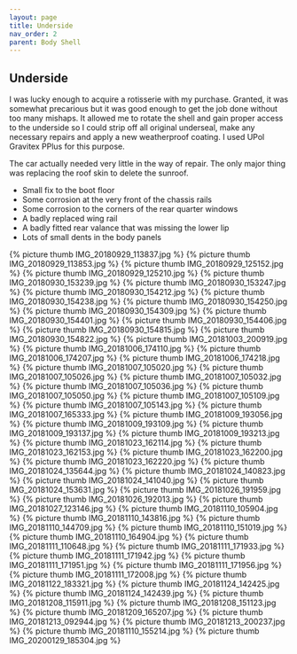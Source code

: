 ```yaml
---
layout: page
title: Underside
nav_order: 2
parent: Body Shell
---
```

## Underside

I was lucky enough to acquire a rotisserie with my purchase. Granted, it was somewhat precarious but it was good enough to get the job done without too many mishaps. It allowed me to rotate the shell and gain proper access to the underside so I could strip off all original underseal, make any necessary repairs and apply a new weatherproof coating. I used UPol Gravitex PPlus for this purpose.

The car actually needed very little in the way of repair. The only major thing was replacing the roof skin to delete the sunroof.

* Small fix to the boot floor
* Some corrosion at the very front of the chassis rails
* Some corrosion to the corners of the rear quarter windows
* A badly replaced wing rail
* A badly fitted rear valance that was missing the lower lip
* Lots of small dents in the body panels


{% picture thumb IMG_20180929_113837.jpg %}
{% picture thumb IMG_20180929_113853.jpg %}
{% picture thumb IMG_20180929_125152.jpg %}
{% picture thumb IMG_20180929_125210.jpg %}
{% picture thumb IMG_20180930_153239.jpg %}
{% picture thumb IMG_20180930_153247.jpg %}
{% picture thumb IMG_20180930_154212.jpg %}
{% picture thumb IMG_20180930_154238.jpg %}
{% picture thumb IMG_20180930_154250.jpg %}
{% picture thumb IMG_20180930_154309.jpg %}
{% picture thumb IMG_20180930_154401.jpg %}
{% picture thumb IMG_20180930_154406.jpg %}
{% picture thumb IMG_20180930_154815.jpg %}
{% picture thumb IMG_20180930_154822.jpg %}
{% picture thumb IMG_20181003_200919.jpg %}
{% picture thumb IMG_20181006_174110.jpg %}
{% picture thumb IMG_20181006_174207.jpg %}
{% picture thumb IMG_20181006_174218.jpg %}
{% picture thumb IMG_20181007_105020.jpg %}
{% picture thumb IMG_20181007_105026.jpg %}
{% picture thumb IMG_20181007_105032.jpg %}
{% picture thumb IMG_20181007_105036.jpg %}
{% picture thumb IMG_20181007_105050.jpg %}
{% picture thumb IMG_20181007_105109.jpg %}
{% picture thumb IMG_20181007_105143.jpg %}
{% picture thumb IMG_20181007_165333.jpg %}
{% picture thumb IMG_20181009_193056.jpg %}
{% picture thumb IMG_20181009_193109.jpg %}
{% picture thumb IMG_20181009_193137.jpg %}
{% picture thumb IMG_20181009_193213.jpg %}
{% picture thumb IMG_20181023_162114.jpg %}
{% picture thumb IMG_20181023_162153.jpg %}
{% picture thumb IMG_20181023_162200.jpg %}
{% picture thumb IMG_20181023_162220.jpg %}
{% picture thumb IMG_20181024_135644.jpg %}
{% picture thumb IMG_20181024_140823.jpg %}
{% picture thumb IMG_20181024_141040.jpg %}
{% picture thumb IMG_20181024_153631.jpg %}
{% picture thumb IMG_20181026_191959.jpg %}
{% picture thumb IMG_20181026_192013.jpg %}
{% picture thumb IMG_20181027_123146.jpg %}
{% picture thumb IMG_20181110_105904.jpg %}
{% picture thumb IMG_20181110_143816.jpg %}
{% picture thumb IMG_20181110_144709.jpg %}
{% picture thumb IMG_20181110_151019.jpg %}
{% picture thumb IMG_20181110_164904.jpg %}
{% picture thumb IMG_20181111_110648.jpg %}
{% picture thumb IMG_20181111_171933.jpg %}
{% picture thumb IMG_20181111_171942.jpg %}
{% picture thumb IMG_20181111_171951.jpg %}
{% picture thumb IMG_20181111_171956.jpg %}
{% picture thumb IMG_20181111_172008.jpg %}
{% picture thumb IMG_20181122_183321.jpg %}
{% picture thumb IMG_20181124_142425.jpg %}
{% picture thumb IMG_20181124_142439.jpg %}
{% picture thumb IMG_20181208_115911.jpg %}
{% picture thumb IMG_20181208_151123.jpg %}
{% picture thumb IMG_20181209_165207.jpg %}
{% picture thumb IMG_20181213_092944.jpg %}
{% picture thumb IMG_20181213_200237.jpg %}
{% picture thumb IMG_20181110_155214.jpg %}
{% picture thumb IMG_20200129_185304.jpg %}
